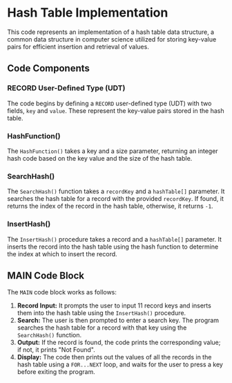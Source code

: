 # Hash Table Implementation

This code represents an implementation of a hash table data structure, a common data structure in computer science utilized for storing key-value pairs for efficient insertion and retrieval of values.

## Code Components

### RECORD User-Defined Type (UDT)

The code begins by defining a `RECORD` user-defined type (UDT) with two fields, `key` and `value`. These represent the key-value pairs stored in the hash table.

### HashFunction()

The `HashFunction()` takes a key and a size parameter, returning an integer hash code based on the key value and the size of the hash table.

### SearchHash()

The `SearchHash()` function takes a `recordKey` and a `hashTable[]` parameter. It searches the hash table for a record with the provided `recordKey`. If found, it returns the index of the record in the hash table, otherwise, it returns `-1`.

### InsertHash()

The `InsertHash()` procedure takes a record and a `hashTable[]` parameter. It inserts the record into the hash table using the hash function to determine the index at which to insert the record.

## MAIN Code Block

The `MAIN` code block works as follows:

1. **Record Input:** It prompts the user to input 11 record keys and inserts them into the hash table using the `InsertHash()` procedure.
2. **Search:** The user is then prompted to enter a search key. The program searches the hash table for a record with that key using the `SearchHash()` function.
3. **Output:** If the record is found, the code prints the corresponding value; if not, it prints "Not Found".
4. **Display:** The code then prints out the values of all the records in the hash table using a `FOR...NEXT` loop, and waits for the user to press a key before exiting the program.
